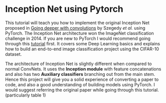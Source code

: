 # Inception Net using Pytorch

This tutorial will teach you how to implement the original Inception Net proposed in [Going deeper with convolutions](https://arxiv.org/abs/1409.4842) by Szegedy _et al._ using PyTorch. The Inception Net architecture won the ImageNet classification challenge in 2014. If you are new to PyTorch I would recommend going through this [tutorial](https://github.com/Vinaypnaidu/deep-learning-essentials) first. It covers some Deep Learning basics and explains how to build an end-to-end image classification project using the CIFAR-10 dataset.<br>

The architecture of Inception Net is slightly different when compared to normal ConvNets. It uses the **Inception module** with feature concatenations and also has two **Auxiliary classifiers** branching out from the main stem. Hence this project will give you a solid experience of converting a paper to code, and also a good understanding of building models using PyTorch. I would suggest referring the original paper while going through this tutorial. (particularly table 1)